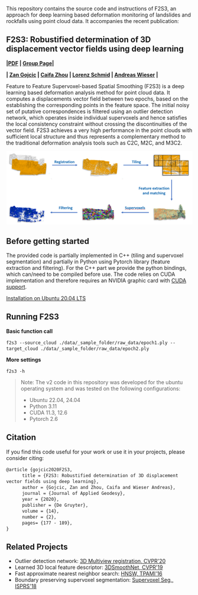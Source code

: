 This repository contains the source code and instructions of F2S3, an approach for deep learning based deformation monitoring of landslides and rockfalls using point cloud data. It accompanies the recent publication:

## F2S3: Robustified determination of 3D displacement vector fields using deep learning

**|[PDF](https://www.degruyter.com/view/journals/jag/14/2/article-p177.xml)  | [Group Page](https://gseg.igp.ethz.ch/)|**

**| [Zan Gojcic](https://zgojcic.github.io/) |
[Caifa Zhou](https://caifazhou.github.io/) |
[Lorenz Schmid](https://gseg.igp.ethz.ch/people/scientific-assistance/lorenz-schmid.html) |
 [Andreas Wieser](https://gseg.igp.ethz.ch/people/group-head/prof-dr--andreas-wieser.html) |**

Feature to Feature Supervoxel-based Spatial Smoothing (F2S3) is a deep learning based deformation analysis method for point cloud data. It computes a displacements vector field between two epochs, based on the establishing the corresponding points in the feature space. The initial noisy set of putative correspondences is filtered using an outlier detection network, which operates inside individual supervoxels and hence satisfies the local consistency constraint without crossing the discontinuities of the vector field. F2S3 achieves a very high performance in the point clouds with sufficient local structure and thus represents a complementary method to the traditional deformation analysis tools such as C2C, M2C, and M3C2.

![F2S3 pipeline](docs/assets/F2S3_pipeline.PNG?raw=true)

## Before getting started

The provided code is partially implemented in C++ (tiling and supervoxel segmentation) and partially in Python using Pytorch library (feature extraction and filtering). For the C++ part we provide the python bindings, which can/need to be compiled before use. The code relies on CUDA implementation and therefore requires an NVIDIA graphic card with [CUDA support](https://developer.nvidia.com/cuda-gpus).

[Installation on Ubuntu 20.04 LTS](docs/installation_ubuntu2004.md)

## Running F2S3

**Basic function call**

```shell
f2s3 --source_cloud ./data/_sample_folder/raw_data/epoch1.ply --target_cloud ./data/_sample_folder/raw_data/epoch2.ply
```

**More settings**
```shell
f2s3 -h
```

> Note: The v2 code in this repository was developed for the ubuntu operating system and was tested on the following 
> configurations:
> - Ubuntu 22.04, 24.04
> - Python 3.11
> - CUDA 11.3, 12.6
> - Pytorch 2.6

## Citation

If you find this code useful for your work or use it in your projects, please consider citing:

```shell
@article {gojcic2020F2S3,
      title = {F2S3: Robustified determination of 3D displacement vector fields using deep learning},
      author = {Gojcic, Zan and Zhou, Caifa and Wieser Andreas},
      journal = {Journal of Applied Geodesy},
      year = {2020},
      publisher = {De Gruyter},
      volume = {14},
      number = {2},
      pages= {177 - 189},
}
```

## Related Projects

- Outlier detection network: [3D Multiview registration, CVPR'20](https://github.com/zgojcic/3D_multiview_reg)
- Learned 3D local feature descriptor: [3DSmoothNet, CVPR'19](https://github.com/zgojcic/3DSmoothNet)
- Fast approximate nearest neighbor search: [HNSW, TPAMI'16](https://github.com/nmslib/hnswlib)
- Boundary preserving supervoxel segmentation: [Supervoxel Seg., ISPRS'18](https://github.com/yblin/Supervoxel-for-3D-point-clouds)
